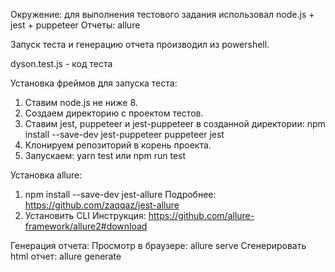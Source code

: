 Окружение: для выполнения тестового задания использовал node.js + jest + puppeteer
Отчеты: allure

Запуск теста и генерацию отчета производил из powershell.

dyson.test.js - код теста

Установка фреймов для запуска теста:
1) Ставим node.js не ниже 8.
2) Создаем директорию с проектом тестов.
3) Ставим jest, puppeteer и jest-puppeteer в созданной директории:
npm install --save-dev jest-puppeteer puppeteer jest
4) Клонируем репозиторий в корень проекта.
5) Запускаем: yarn test или npm run test

Установка allure:
1) npm install --save-dev jest-allure 
Подробнее: https://github.com/zaqqaz/jest-allure
2) Установить CLI
Инструкция: https://github.com/allure-framework/allure2#download

Генерация отчета:
Просмотр в браузере:
allure serve
Сгенерировать html отчет:
allure generate